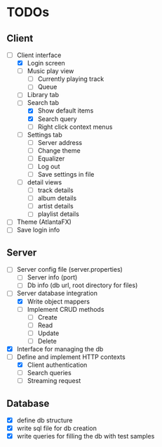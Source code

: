 # TODOs

## Client

- [ ] Client interface
    - [x] Login screen
    - [ ] Music play view
        - [ ] Currently playing track
        - [ ] Queue
    - [ ] Library tab
    - [ ] Search tab
        - [x] Show default items
        - [x] Search query
        - [ ] Right click context menus
    - [ ] Settings tab
        - [ ] Server address
        - [ ] Change theme
        - [ ] Equalizer
        - [ ] Log out
        - [ ] Save settings in file
    - [ ] detail views
        - [ ] track details
        - [ ] album details
        - [ ] artist details
        - [ ] playlist details
- [ ] Theme (AtlantaFX)
- [ ] Save login info

## Server

- [ ] Server config file (server.properties)
    - [ ] Server info (port)
    - [ ] Db info (db url, root directory for files)
- [ ] Server database integration
    - [x] Write object mappers
    - [ ] Implement CRUD methods
        - [ ] Create
        - [ ] Read
        - [ ] Update
        - [ ] Delete
- [x] Interface for managing the db
- [ ] Define and implement HTTP contexts
    - [x] Client authentication
    - [ ] Search queries
    - [ ] Streaming request

## Database

- [x] define db structure
- [x] write sql file for db creation
- [x] write queries for filling the db with test samples
